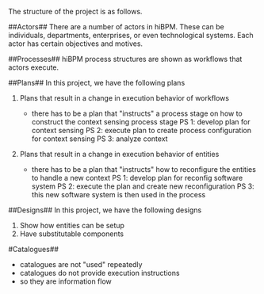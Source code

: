 The structure of the project is as follows.

##Actors##
There are a number of actors in hiBPM. These can be individuals, departments, enterprises, or even technological systems. Each actor has certain objectives and motives.

##Processes##
hiBPM process structures are shown as workflows that actors execute.

##Plans##
In this project, we have the following plans

1. Plans that result in a change in execution behavior of workflows
    - there has to be a plan that "instructs" a process stage on how to construct the context sensing process stage
       PS 1: develop plan for context sensing
       PS 2: execute plan to create process configuration for context sensing
       PS 3: analyze context

2. Plans that result in a change in execution behavior of entities
    - there has to be a plan that "instructs" how to reconfigure the entities to handle a new context
       PS 1: develop plan for reconfig software system
       PS 2: execute the plan and create new reconfiguration
       PS 3: this new software system is then used in the process

##Designs##
In this project, we have the following designs

1. Show how entities can be setup
2. Have substitutable components

#Catalogues##
 - catalogues are not "used" repeatedly
 - catalogues do not provide execution instructions
 - so they are information flow
